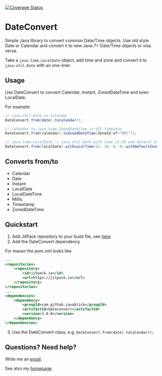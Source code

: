 [![Coverage Status](https://coveralls.io/repos/github/javablick/DateConvert/badge.svg?branch=master)](https://coveralls.io/github/javablick/DateConvert?branch=master)
# DateConvert

Simple Java library to convert common Date/Time objects. Use old style Date or Calendar and convert it to new Java 7+ Date/Time objects or visa versa.

Take a `java.time.LocalDate` object, add time and zone and convert it to `java.util.Date` with an one-liner. 

## Usage

Use DateConvert to convert Calendar, Instant, ZonedDateTime and even LocalDate.

For example:
```java
// java.util.Date to Calendar
DateConvert.from(date).toCalendar();

// Calendar to java.time.ZonedDateTime in UTC timezone
DateConvert.from(calendar).toZonedDateTime(ZoneId.of("UTC"));

// java.time.LocalDate -> java.util.Date with time 12:30 and default ZoneId
DateConvert.from(localDate).withLocalTime(12, 30, 0, 0).withDefaultZoneId().toDate();
```

## Converts from/to
- Calendar
- Date
- Instant
- LocalDate
- LocalDateTime
- Millis
- Timestamp
- ZonedDateTime

## Quickstart

1. Add JitPack repository to your build file, see [here](https://jitpack.io/)
2. Add the DateConvert dependency

For maven the pom.xml looks like
```xml
...
<repositories>
	<repository>
		<id>jitpack.io</id>
		<url>https://jitpack.io</url>
	</repository>
</repositories>
...
<dependencies>
	<dependency>
		<groupId>com.github.javablick</groupId>
		<artifactId>dateconvert</artifactId>
		<version>1.0.0</version>
	</dependency>
</dependencies>

```
3. Use the DateConvert class, e.g. `DateConvert.from(date).toCalendar();` 

## Questions? Need help?
Write me an [email](mailto:michael.kosin@java-blick.com?Subject=DateConvert).

See also my [homepage](https://www.java-blick.com).



